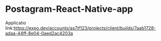 # Postagram-React-Native-app

Applicatio link:https://expo.dev/accounts/as7if123/projects/client/builds/7aab1728-adaa-44ff-8e04-0aed2ac4203a
